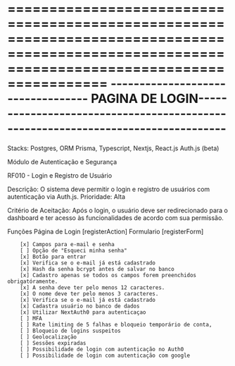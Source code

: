 ==============================================================================================================================================
---------------------------------- PAGINA DE LOGIN---------------------------------------------------------------------------------
==============================================================================================================================================

Stacks:
Postgres, ORM Prisma, Typescript, Nextjs, React.js Auth.js (beta)


Módulo de Autenticação e Segurança

RF010 - Login e Registro de Usuário

Descrição: O sistema deve permitir o login e registro de usuários com autenticação via Auth.js.
Prioridade: Alta

Critério de Aceitação: 
Após o login, o usuário deve ser redirecionado para o dashboard e ter acesso às funcionalidades de acordo com sua permissão.

Funções Página de Login [registerAction]
Formulario [registerForm]

        [x] Campos para e-mail e senha 
        [ ] Opção de "Esqueci minha senha"
        [x] Botão para entrar
        [x] Verifica se o e-mail já está cadastrado
        [x] Hash da senha bcrypt antes de salvar no banco
        [x] Cadastro apenas se todos os campos forem preenchidos obrigatóramente.
        [x] A senha deve ter pelo menos 12 caracteres.
        [x] O nome deve ter pelo menos 3 caracteres.
        [x] Verifica se o e-mail já está cadastrado
        [x] Cadastra usuário no banco de dados
        [x] Utilizar NextAuth0 para autenticaçao
        [ ] MFA
        [ ] Rate limiting de 5 falhas e bloqueio temporário de conta, 
        [ ] Bloqueio de logins suspeitos 
        [ ] Geolocalização
        [ ] Sessões expiradas 
        [ ] Possibilidade de login com autenticação no Auth0
        [ ] Possibilidade de login com autenticação com google 